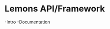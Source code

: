 # Lemons API/Framework

-[Intro](http://lem0ns.github.io/OSBotAPI/)
-[Documentation](https://github.com/Lem0ns/OSBotAPI/wiki)
